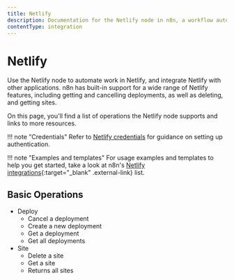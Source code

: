 ```yaml
---
title: Netlify
description: Documentation for the Netlify node in n8n, a workflow automation platform. Includes details of operations and configuration, and links to examples and credentials information.
contentType: integration
---
```


# Netlify

Use the Netlify node to automate work in Netlify, and integrate Netlify with other applications. n8n has built-in support for a wide range of Netlify features, including getting and cancelling deployments, as well as deleting, and getting sites. 

On this page, you'll find a list of operations the Netlify node supports and links to more resources.

!!! note "Credentials"
    Refer to [Netlify credentials](/integrations/builtin/credentials/netlify/) for guidance on setting up authentication. 

!!! note "Examples and templates"
    For usage examples and templates to help you get started, take a look at n8n's [Netlify integrations](https://n8n.io/integrations/netlify/){:target="_blank" .external-link} list.


## Basic Operations

* Deploy
    * Cancel a deployment
    * Create a new deployment
    * Get a deployment
    * Get all deployments
* Site
    * Delete a site
    * Get a site
    * Returns all sites

